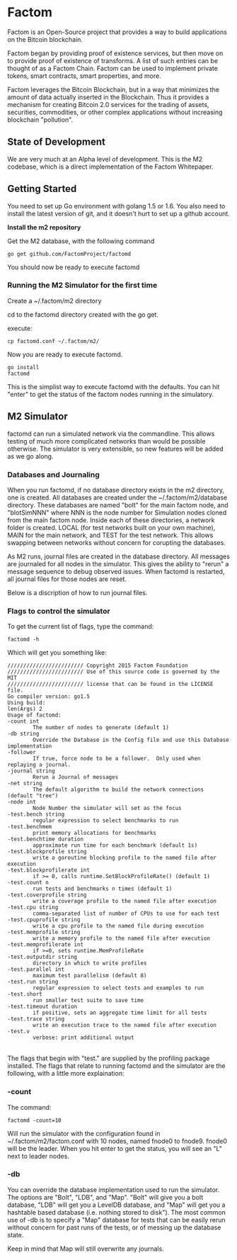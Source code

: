 # Factom

Factom is an Open-Source project that provides a way to build applications on the Bitcoin blockchain. 

Factom began by providing proof of existence services, but then move on to provide proof of existence of transforms.  A list of such entries can be thought of as a Factom Chain.  Factom can be used to implement private tokens, smart contracts, smart properties, and more.

Factom leverages the Bitcoin Blockchain, but in a way that minimizes the amount of data actually inserted in the Blockchain.  Thus it provides a mechanism for creating Bitcoin 2.0 services for the trading of assets, securities, commodities, or other complex applications without increasing blockchain "pollution".

## State of Development

We are very much at an Alpha level of development.  This is the M2 codebase, which is a direct implementation of the Factom Whitepaper.

## Getting Started

You need to set up Go environment with golang 1.5 or 1.6. You also need to install the latest version of git, and it doesn't hurt to set up a github account.

**Install the m2 repository**

Get the M2 database, with the following command

	go get github.com/FactomProject/factomd

You should now be ready to execute factomd

### Running the M2 Simulator for the first time

Create a ~/.factom/m2 directory

cd to the factomd directory created with the go get.

execute:

	cp factomd.conf ~/.factom/m2/

Now you are ready to execute factomd.

	go install
	factomd

This is the simplist way to execute factomd with the defaults.  You can hit "enter" to get the status of the factom nodes running in the simulatory.

## M2 Simulator 

factomd can run a simulated network via the commandline.  This allows testing of much more complicated networks than would be possible otherwise.   The  simulator is very extensible, so new features will be added as we go along.

### Databases and Journaling

When you run factomd, if no database directory exists in the m2 directory, one is created.  All databases are created under the ~/.factom/m2/database directory.  These databases are named "bolt" for the main factom node, and "blotSimNNN" where NNN is the node number for Simulation nodes cloned from the main factom node.  Inside each of these directories, a network folder is created.  LOCAL (for test networks built on your own machine), MAIN for the main network, and TEST for the test network.   This allows swapping between networks without concern for corupting the databases.

As M2 runs, journal files are created in the database directory. All messages are journaled for all nodes in the simulator.  This gives the ability to "rerun" a message sequence to debug observed issues. When factomd is restarted, all journal files for those nodes are reset.

Below is a discription of how to run journal files.

### Flags to control the simulator

To get the current list of flags, type the command:

	factomd -h

Which will get you something like:
	
	//////////////////////// Copyright 2015 Factom Foundation
	//////////////////////// Use of this source code is governed by the MIT
	//////////////////////// license that can be found in the LICENSE file.
	Go compiler version: go1.5
	Using build: 
	len(Args) 2
	Usage of factomd:
	-count int
			The number of nodes to generate (default 1)
	-db string
			Override the Database in the Config file and use this Database implementation
	-follower
			If true, force node to be a follower.  Only used when replaying a journal.
	-journal string
			Rerun a Journal of messages
	-net string
			The default algorithm to build the network connections (default "tree")
	-node int
			Node Number the simulator will set as the focus
	-test.bench string
			regular expression to select benchmarks to run
	-test.benchmem
			print memory allocations for benchmarks
	-test.benchtime duration
			approximate run time for each benchmark (default 1s)
	-test.blockprofile string
			write a goroutine blocking profile to the named file after execution
	-test.blockprofilerate int
			if >= 0, calls runtime.SetBlockProfileRate() (default 1)
	-test.count n
			run tests and benchmarks n times (default 1)
	-test.coverprofile string
			write a coverage profile to the named file after execution
	-test.cpu string
			comma-separated list of number of CPUs to use for each test
	-test.cpuprofile string
			write a cpu profile to the named file during execution
	-test.memprofile string
			write a memory profile to the named file after execution
	-test.memprofilerate int
			if >=0, sets runtime.MemProfileRate
	-test.outputdir string
			directory in which to write profiles
	-test.parallel int
			maximum test parallelism (default 8)
	-test.run string
			regular expression to select tests and examples to run
	-test.short
			run smaller test suite to save time
	-test.timeout duration
			if positive, sets an aggregate time limit for all tests
	-test.trace string
			write an execution trace to the named file after execution
	-test.v
			verbose: print additional output
\
The flags that begin with "test." are supplied by the profiling package installed.  The flags that relate to running factomd and the simulator are the following, with a little more explaination:

### -count

The command:
	
	factomd -count=10

Will run the simulator with the configuration found in ~/.factom/m2/factom.conf with 10 nodes, named fnode0 to fnode9.  fnode0 will be the leader.  When you hit enter to get the status, you will see an "L" next to leader nodes.

### -db

You can override the database implementation used to run the simulator.  The options are "Bolt", "LDB", and "Map".  "Bolt" will give you a bolt database, "LDB" will get you a LevelDB database, and "Map" will get you a hashtable based database (i.e. nothing stored to disk").  The most common use of -db is to specify a "Map" database for tests that can be easily rerun without concern for past runs of the tests, or of messing up the database state.

Keep in mind that Map will still overwrite any journals.
